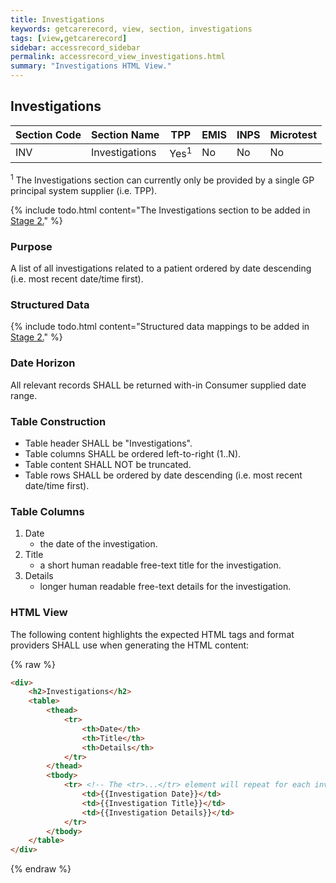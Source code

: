 ```yaml
---
title: Investigations
keywords: getcarerecord, view, section, investigations
tags: [view,getcarerecord]
sidebar: accessrecord_sidebar
permalink: accessrecord_view_investigations.html
summary: "Investigations HTML View."
---
```


## Investigations ##

| Section Code | Section Name | TPP | EMIS | INPS | Microtest |
| ------------ | ------------ |-----|------|------|-----------|
| INV | Investigations | Yes<sup>1</sup> | No | No | No |

<sup>1</sup> The Investigations section can currently only be provided by a single GP principal system supplier (i.e. TPP).

{% include todo.html content="The Investigations section to be added in [Stage 2.](designprinciples_maturity_model.html)" %}

### Purpose ###

A list of all investigations related to a patient ordered by date descending (i.e. most recent date/time first).

### Structured Data ###

{% include todo.html content="Structured data mappings to be added in [Stage 2.](designprinciples_maturity_model.html)" %}

### Date Horizon ###

All relevant records SHALL be returned with-in Consumer supplied date range.

### Table Construction ###

- Table header SHALL be "Investigations".
- Table columns SHALL be ordered left-to-right (1..N).
- Table content SHALL NOT be truncated.
- Table rows SHALL be ordered by date descending (i.e. most recent date/time first).

### Table Columns ###

1. Date
	- the date of the investigation.
2. Title
	- a short human readable free-text title for the investigation.
3. Details
	- longer human readable free-text details for the investigation.

### HTML View ###

The following content highlights the expected HTML tags and format providers SHALL use when generating the HTML content:

{% raw %}
```html
<div>
	<h2>Investigations</h2>
	<table>
		<thead>
			<tr>
				<th>Date</th>
				<th>Title</th>
				<th>Details</th>
			</tr>
		</thead>
		<tbody>
			<tr> <!-- The <tr>...</tr> element will repeat for each investigation -->
				<td>{{Investigation Date}}</td>
				<td>{{Investigation Title}}</td>
				<td>{{Investigation Details}}</td>
			</tr>
		</tbody>
	</table>
</div>
```
{% endraw %}
